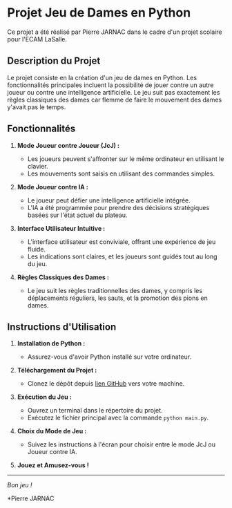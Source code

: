 # Projet Jeu de Dames en Python

Ce projet a été réalisé par Pierre JARNAC dans le cadre d'un projet scolaire pour l'ECAM LaSalle.

## Description du Projet

Le projet consiste en la création d'un jeu de dames en Python. Les fonctionnalités principales incluent la possibilité de jouer contre un autre joueur ou contre une intelligence artificielle. Le jeu suit pas exactement les règles classiques des dames car flemme de faire le mouvement des dames y'avait pas le temps.

## Fonctionnalités

1. **Mode Joueur contre Joueur (JcJ) :**
   - Les joueurs peuvent s'affronter sur le même ordinateur en utilisant le clavier.
   - Les mouvements sont saisis en utilisant des commandes simples.

2. **Mode Joueur contre IA :**
   - Le joueur peut défier une intelligence artificielle intégrée.
   - L'IA a été programmée pour prendre des décisions stratégiques basées sur l'état actuel du plateau.

3. **Interface Utilisateur Intuitive :**
   - L'interface utilisateur est conviviale, offrant une expérience de jeu fluide.
   - Les indications sont claires, et les joueurs sont guidés tout au long du jeu.

4. **Règles Classiques des Dames :**
   - Le jeu suit les règles traditionnelles des dames, y compris les déplacements réguliers, les sauts, et la promotion des pions en dames.

## Instructions d'Utilisation

1. **Installation de Python :**
   - Assurez-vous d'avoir Python installé sur votre ordinateur.

2. **Téléchargement du Projet :**
   - Clonez le dépôt depuis [lien GitHub](lien_github) vers votre machine.

3. **Exécution du Jeu :**
   - Ouvrez un terminal dans le répertoire du projet.
   - Exécutez le fichier principal avec la commande `python main.py`.

4. **Choix du Mode de Jeu :**
   - Suivez les instructions à l'écran pour choisir entre le mode JcJ ou Joueur contre IA.

5. **Jouez et Amusez-vous !**

---

*Bon jeu !*

*Pierre JARNAC
